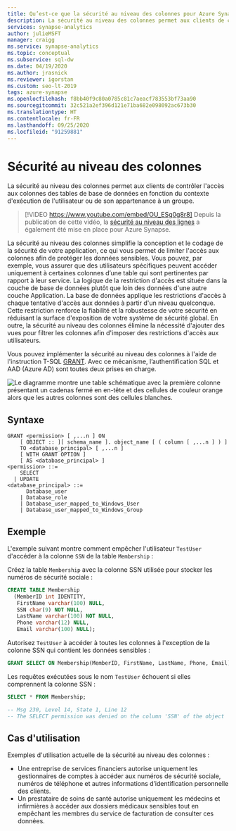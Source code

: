 ```yaml
---
title: Qu’est-ce que la sécurité au niveau des colonnes pour Azure Synapse ?
description: La sécurité au niveau des colonnes permet aux clients de contrôler l'accès aux colonnes des tables de base de données en fonction du contexte d'exécution de l'utilisateur ou de son appartenance à un groupe, ce qui simplifie la conception et le codage de la sécurité de votre application et vous permet d'implémenter des restrictions d'accès aux colonnes.
services: synapse-analytics
author: julieMSFT
manager: craigg
ms.service: synapse-analytics
ms.topic: conceptual
ms.subservice: sql-dw
ms.date: 04/19/2020
ms.author: jrasnick
ms.reviewer: igorstan
ms.custom: seo-lt-2019
tags: azure-synapse
ms.openlocfilehash: f8bb40f9c80a0785c81c7aeacf783553bf73aa90
ms.sourcegitcommit: 32c521a2ef396d121e71ba682e098092ac673b30
ms.translationtype: HT
ms.contentlocale: fr-FR
ms.lasthandoff: 09/25/2020
ms.locfileid: "91259881"
---
```

# <a name="column-level-security"></a>Sécurité au niveau des colonnes

La sécurité au niveau des colonnes permet aux clients de contrôler l'accès aux colonnes des tables de base de données en fonction du contexte d'exécution de l'utilisateur ou de son appartenance à un groupe.

> [!VIDEO https://www.youtube.com/embed/OU_ESg0g8r8]
Depuis la publication de cette vidéo, la [sécurité au niveau des lignes](/sql/relational-databases/security/row-level-security?toc=/azure/synapse-analytics/sql-data-warehouse/toc.json&bc=/azure/synapse-analytics/sql-data-warehouse/breadcrumb/toc.json&view=azure-sqldw-latest) a également été mise en place pour Azure Synapse.

La sécurité au niveau des colonnes simplifie la conception et le codage de la sécurité de votre application, ce qui vous permet de limiter l'accès aux colonnes afin de protéger les données sensibles. Vous pouvez, par exemple, vous assurer que des utilisateurs spécifiques peuvent accéder uniquement à certaines colonnes d’une table qui sont pertinentes par rapport à leur service. La logique de la restriction d'accès est située dans la couche de base de données plutôt que loin des données d'une autre couche Application. La base de données applique les restrictions d'accès à chaque tentative d'accès aux données à partir d'un niveau quelconque. Cette restriction renforce la fiabilité et la robustesse de votre sécurité en réduisant la surface d'exposition de votre système de sécurité global. En outre, la sécurité au niveau des colonnes élimine la nécessité d'ajouter des vues pour filtrer les colonnes afin d'imposer des restrictions d'accès aux utilisateurs.

Vous pouvez implémenter la sécurité au niveau des colonnes à l'aide de l'instruction T-SQL [GRANT](/sql/t-sql/statements/grant-transact-sql?toc=/azure/synapse-analytics/sql-data-warehouse/toc.json&bc=/azure/synapse-analytics/sql-data-warehouse/breadcrumb/toc.json&view=azure-sqldw-latest). Avec ce mécanisme, l’authentification SQL et AAD (Azure AD) sont toutes deux prises en charge.

![Le diagramme montre une table schématique avec la première colonne présentant un cadenas fermé en en-tête et des cellules de couleur orange alors que les autres colonnes sont des cellules blanches.](./media/column-level-security/cls.png)

## <a name="syntax"></a>Syntaxe

```syntaxsql
GRANT <permission> [ ,...n ] ON
    [ OBJECT :: ][ schema_name ]. object_name [ ( column [ ,...n ] ) ]
    TO <database_principal> [ ,...n ]
    [ WITH GRANT OPTION ]
    [ AS <database_principal> ]
<permission> ::=
    SELECT
  | UPDATE
<database_principal> ::=
      Database_user
    | Database_role
    | Database_user_mapped_to_Windows_User
    | Database_user_mapped_to_Windows_Group
```

## <a name="example"></a>Exemple

L'exemple suivant montre comment empêcher l'utilisateur `TestUser` d'accéder à la colonne `SSN` de la table `Membership` :

Créez la table `Membership` avec la colonne SSN utilisée pour stocker les numéros de sécurité sociale :

```sql
CREATE TABLE Membership
  (MemberID int IDENTITY,
   FirstName varchar(100) NULL,
   SSN char(9) NOT NULL,
   LastName varchar(100) NOT NULL,
   Phone varchar(12) NULL,
   Email varchar(100) NULL);
```

Autorisez `TestUser` à accéder à toutes les colonnes à l'exception de la colonne SSN qui contient les données sensibles :

```sql
GRANT SELECT ON Membership(MemberID, FirstName, LastName, Phone, Email) TO TestUser;
```

Les requêtes exécutées sous le nom `TestUser` échouent si elles comprennent la colonne SSN :

```sql
SELECT * FROM Membership;

-- Msg 230, Level 14, State 1, Line 12
-- The SELECT permission was denied on the column 'SSN' of the object 'Membership', database 'CLS_TestDW', schema 'dbo'.
```

## <a name="use-cases"></a>Cas d'utilisation

Exemples d'utilisation actuelle de la sécurité au niveau des colonnes :

- Une entreprise de services financiers autorise uniquement les gestionnaires de comptes à accéder aux numéros de sécurité sociale, numéros de téléphone et autres informations d’identification personnelle des clients.
- Un prestataire de soins de santé autorise uniquement les médecins et infirmières à accéder aux dossiers médicaux sensibles tout en empêchant les membres du service de facturation de consulter ces données.
